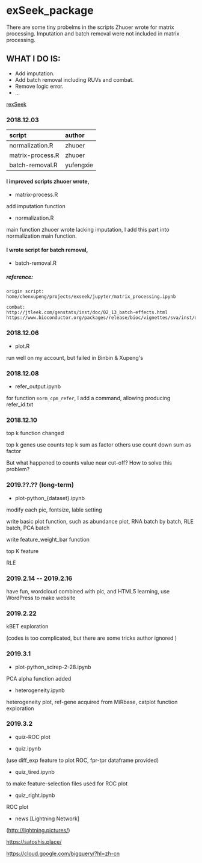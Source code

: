 # exSeek_package
There are some tiny probelms in the scripts Zhuoer wrote for matrix processing. Imputation and batch removal were not included in matrix processing.
## WHAT I DO IS:
* Add imputation.
* Add batch removal including RUVs and combat.
* Remove logic error.
* ...

[rexSeek](https://github.com/dongzhuoer/rexseek)

### 2018.12.03
|script|author|
| :-- | :-- |
|normalization.R|zhuoer|
|matrix-process.R|zhuoer|
|batch-removal.R|yufengxie|

#### I improved scripts zhuoer wrote,
* matrix-process.R

add imputation function

* normalization.R

main function zhuoer wrote lacking imputation, I add this part into normalization main function.

#### I wrote script for batch removal,
* batch-removal.R
##### reference:
```
origin script:
home/chenxupeng/projects/exseek/jupyter/matrix_processing.ipynb

combat:
http://jtleek.com/genstats/inst/doc/02_13_batch-effects.html
https://www.bioconductor.org/packages/release/bioc/vignettes/sva/inst/doc/sva.pdf
```
### 2018.12.06
* plot.R

run well on my account, but failed in Binbin & Xupeng's

### 2018.12.08
* refer_output.ipynb

for function `norm_cpm_refer`, I add a command, allowing producing refer_id.txt

### 2018.12.10 
top k function changed

top k genes use counts top k sum as factor
others use count down sum as factor

But what happened to counts value near cut-off? How to solve this problem?

### 2019.??.?? (long-term)
* plot-python_{dataset}.ipynb

modify each pic, fontsize, lable setting

write basic plot function, such as abundance plot, RNA batch by batch, RLE batch, PCA batch

write feature_weight_bar function

top K feature

RLE
### 2019.2.14 -- 2019.2.16

have fun, wordcloud combined with pic, 
and HTML5 learning, 
use WordPress to make website 

### 2019.2.22
kBET exploration

(codes is too complicated, but there are some tricks author ignored )

### 2019.3.1
* plot-python_scirep-2-28.ipynb


PCA alpha function added

* heterogeneity.ipynb

heterogeneity plot, ref-gene acquired from MiRbase, catplot function exploration

### 2019.3.2
* quiz-ROC plot

* quiz.ipynb 

(use diff_exp feature to plot ROC, fpr-tpr dataframe provided)

* quiz_tired.ipynb 

to make feature-selection files used for ROC plot

* quiz_right.ipynb 

ROC plot

* news
[Lightning Network]

(http://lightning.pictures/)

https://satoshis.place/

https://cloud.google.com/bigquery/?hl=zh-cn


